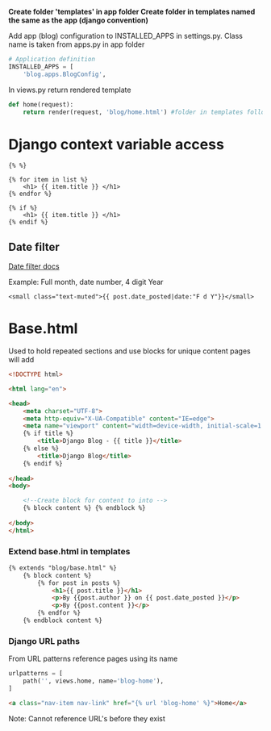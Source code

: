 
**Create folder 'templates' in app folder
Create folder in templates named the same as the app (django convention)**

Add app (blog) configuration to INSTALLED_APPS in settings.py. Class name is taken from apps.py in app folder

```python
# Application definition
INSTALLED_APPS = [
    'blog.apps.BlogConfig',
```

In views.py return rendered template
```python
def home(request):
    return render(request, 'blog/home.html') #folder in templates followed by file
```


# Django context variable access

```
{% %}
```

```
{% for item in list %}
	<h1> {{ item.title }} </h1>
{% endfor %}
```

```
{% if %}
	<h1> {{ item.title }} </h1>
{% endif %}
```

## Date filter

[Date filter docs](https://docs.djangoproject.com/en/4.1/ref/templates/builtins/#date)

Example: Full month, date number, 4 digit Year
```
<small class="text-muted">{{ post.date_posted|date:"F d Y"}}</small>
```

# Base.html

Used to hold repeated sections and use blocks for unique content pages will add

```html
<!DOCTYPE html>

<html lang="en">

<head>
    <meta charset="UTF-8">
    <meta http-equiv="X-UA-Compatible" content="IE=edge">
    <meta name="viewport" content="width=device-width, initial-scale=1.0">
    {% if title %}
        <title>Django Blog - {{ title }}</title>
    {% else %}
        <title>Django Blog</title>
    {% endif %}
    
</head>
<body>

    <!--Create block for content to into -->
    {% block content %} {% endblock %}
    
</body>
</html>
```

### Extend base.html in templates

```html
{% extends "blog/base.html" %}
    {% block content %}
        {% for post in posts %}
            <h1>{{ post.title }}</h1>
            <p>By {{post.author }} on {{ post.date_posted }}</p>
            <p>By {{post.content }}</p>
        {% endfor %}    
    {% endblock content %}
```

### Django URL paths

From URL patterns reference pages using its name
``` python
urlpatterns = [
    path('', views.home, name='blog-home'),
]
```

```html
<a class="nav-item nav-link" href="{% url 'blog-home' %}">Home</a>
```

Note: Cannot reference URL's before they exist